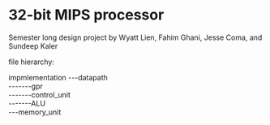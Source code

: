 # 32-bit MIPS processor

Semester long design project by 
Wyatt Lien, Fahim Ghani, Jesse Coma, and Sundeep Kaler

file hierarchy:  

impmlementation
---datapath  
-------gpr  
-------control_unit  
-------ALU  
---memory_unit  
